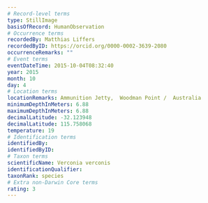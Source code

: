 ```yaml
---
# Record-level terms
type: StillImage
basisOfRecord: HumanObservation
# Occurrence terms
recordedBy: Matthias Liffers
recordedByID: https://orcid.org/0000-0002-3639-2080
occurrenceRemarks: ""
# Event terms
eventDateTime: 2015-10-04T08:32:40
year: 2015
month: 10
day: 4
# Location terms
locationRemarks: Ammunition Jetty,  Woodman Point /  Australia
minimumDepthInMeters: 6.88
maximumDepthInMeters: 6.88
decimalLatitude: -32.123948
decimalLatitude: 115.758068
temperature: 19
# Identification terms
identifiedBy: 
identifiedByID: 
# Taxon terms
scientificName: Verconia verconis
identificationQualifier: 
taxonRank: species
# Extra non-Darwin Core terms
rating: 3
---
```

